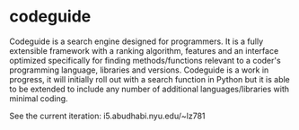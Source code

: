 codeguide
=========

Codeguide is a search engine designed for programmers. It is a fully extensible framework with a ranking algorithm, features and an interface optimized specifically for finding methods/functions relevant to a coder's programming language, libraries and versions. Codeguide is a work in progress, it will initially roll out with a search function in Python but it is able to be extended to include any number of additional languages/libraries with minimal coding.

See the current iteration: i5.abudhabi.nyu.edu/~lz781
